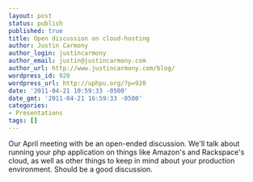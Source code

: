 ```yaml
---
layout: post
status: publish
published: true
title: Open discussion on cloud-hosting
author: Justin Carmony
author_login: justincarmony
author_email: justin@justincarmony.com
author_url: http://www.justincarmony.com/blog/
wordpress_id: 920
wordpress_url: http://uphpu.org/?p=920
date: '2011-04-21 10:59:33 -0500'
date_gmt: '2011-04-21 16:59:33 -0500'
categories:
- Presentations
tags: []
---
```

<p>Our April meeting with be an open-ended discussion. We'll talk about running your php application on things like Amazon's and Rackspace's cloud, as well as other things to keep in mind about your production environment. Should be a good discussion.</p>
